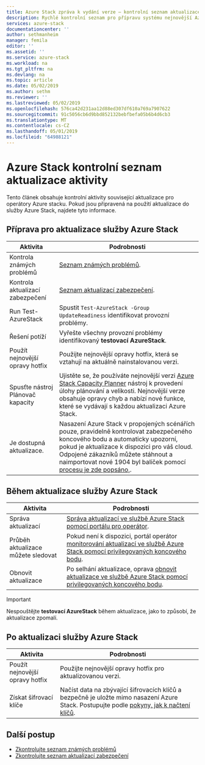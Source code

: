 ```yaml
---
title: Azure Stack zpráva k vydání verze – kontrolní seznam aktualizace aktivity | Dokumentace Microsoftu
description: Rychlé kontrolní seznam pro přípravu systému nejnovější Azure Stack aktualizace.
services: azure-stack
documentationcenter: ''
author: sethmanheim
manager: femila
editor: ''
ms.assetid: ''
ms.service: azure-stack
ms.workload: na
ms.tgt_pltfrm: na
ms.devlang: na
ms.topic: article
ms.date: 05/02/2019
ms.author: sethm
ms.reviewer: ''
ms.lastreviewed: 05/02/2019
ms.openlocfilehash: 576ca42d231aa12d88ed307df610a769a7907622
ms.sourcegitcommit: 91c5056cb6d9bbd852132bebfbefa05b6b4d6cb3
ms.translationtype: MT
ms.contentlocale: cs-CZ
ms.lasthandoff: 05/01/2019
ms.locfileid: "64988121"
---
```

# <a name="azure-stack-update-activity-checklist"></a>Azure Stack kontrolní seznam aktualizace aktivity

Tento článek obsahuje kontrolní aktivity související aktualizace pro operátory Azure stacku. Pokud jsou připravená na použití aktualizace do služby Azure Stack, najdete tyto informace.

## <a name="prepare-for-azure-stack-update"></a>Příprava pro aktualizace služby Azure Stack

| Aktivita              | Podrobnosti                                                                          |
|-----------------------|----------------------------------------------------------------------------------|
| Kontrola známých problémů   | [Seznam známých problémů](azure-stack-release-notes-known-issues-1904.md).                |
| Kontrola aktualizací zabezpečení | [Seznam aktualizací zabezpečení](azure-stack-release-notes-security-updates-1904.md).      |
| Run Test-AzureStack   | Spustit `Test-AzureStack -Group UpdateReadiness` identifikovat provozní problémy.      |
| Řešení potíží        | Vyřešte všechny provozní problémy identifikovaný **testovací AzureStack**.                |
| Použít nejnovější opravy hotfix | Použijte nejnovější opravy hotfix, která se vztahují na aktuálně nainstalovanou verzi.         |
| Spusťte nástroj Plánovač kapacity | Ujistěte se, že používáte nejnovější verzi [Azure Stack Capacity Planner](https://aka.ms/azstackcapacityplanner) nástroj k provedení úlohy plánování a velikosti. Nejnovější verze obsahuje opravy chyb a nabízí nové funkce, které se vydávají s každou aktualizaci Azure Stack. |
| Je dostupná aktualizace.       | Nasazení Azure Stack v propojených scénářích pouze, pravidelně kontrolovat zabezpečeného koncového bodu a automaticky upozorní, pokud je aktualizace k dispozici pro váš cloud. Odpojené zákazníků můžete stáhnout a naimportovat nové 1904 byl balíček pomocí [procesu je zde popsáno,](azure-stack-apply-updates.md).               |

## <a name="during-azure-stack-update"></a>Během aktualizace služby Azure Stack

| Aktivita              | Podrobnosti                                                                          |
|-----------------------|----------------------------------------------------------------------------------|
| Správa aktualizací         | [Správa aktualizací ve službě Azure Stack pomocí portálu pro operátor](azure-stack-updates.md). |
| Průběh aktualizace můžete sledovat        | Pokud není k dispozici, portál operátor [monitorování aktualizací ve službě Azure Stack pomocí privilegovaných koncového bodu](azure-stack-monitor-update.md). |
| Obnovit aktualizace            | Po selhání aktualizace, oprava [obnovit aktualizace ve službě Azure Stack pomocí privilegovaných koncového bodu](azure-stack-monitor-update.md). |

> [!IMPORTANT]  
> Nespouštějte **testovací AzureStack** během aktualizace, jako to způsobí, že aktualizace zpomalí.

## <a name="after-azure-stack-update"></a>Po aktualizaci služby Azure Stack

| Aktivita              | Podrobnosti                                                                          |
|-----------------------|----------------------------------------------------------------------------------|
| Použít nejnovější opravy hotfix | Použijte nejnovější opravy hotfix pro aktualizovanou verzi.                          |
| Získat šifrovací klíče | Načíst data na zbývající šifrovacích klíčů a bezpečně je uložte mimo nasazení Azure Stack. Postupujte podle [pokyny, jak k načtení klíčů](azure-stack-security-bitlocker.md). |

## <a name="next-steps"></a>Další postup

- [Zkontrolujte seznam známých problémů](azure-stack-release-notes-known-issues-1904.md)
- [Zkontrolujte seznam aktualizací zabezpečení](azure-stack-release-notes-security-updates-1904.md)
